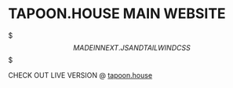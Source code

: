 # TAPOON.HOUSE MAIN WEBSITE

$$$ MADE IN NEXT.JS AND TAILWINDCSS $$$

CHECK OUT LIVE VERSION @ [tapoon.house](https://tapoon.house)
